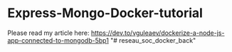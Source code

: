 # Express-Mongo-Docker-tutorial
Please read my article here: https://dev.to/vguleaev/dockerize-a-node-js-app-connected-to-mongodb-5bp1
"# reseau_soc_docker_back" 
